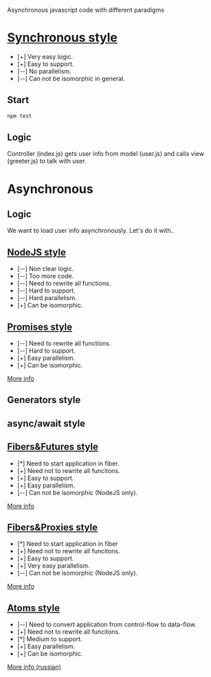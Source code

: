 Asynchronous javascript code with different paradigms

# [Synchronous style](https://github.com/nin-jin/async-js/compare/sync?diff=unified&name=sync)

* [+] Very easy logic.
* [+] Easy to support.
* [--] No parallelism.
* [--] Can not be isomorphic in general.

## Start
```sh
npm test
```

## Logic

Controller (index.js) gets user info from model (user.js) and calls view (greeter.js) to talk with user.

# Asynchronous

## Logic

We want to load user info asynchronously. Let's do it with..

## [NodeJS style](https://github.com/nin-jin/async-js/compare/sync...async-nodejs?diff=split&name=async-nodejs)

* [--] Non clear logic. 
* [--] Too more code.
* [--] Need to rewrite all functions.
* [--] Hard to support.
* [--] Hard parallelism.
* [+] Can be isomorphic.

## [Promises style](https://github.com/nin-jin/async-js/compare/sync...async-promises)

* [--] Need to rewrite all functions.
* [--] Hard to support.
* [+] Easy parallelism.
* [+] Can be isomorphic.

[More info](https://learn.javascript.ru/promise)

## Generators style

## async/await style

## [Fibers&Futures style](https://github.com/nin-jin/async-js/compare/sync...async-fibers)

* [*] Need to start application in fiber.
* [+] Need not to rewrite all funcitons.
* [+] Easy to support.
* [+] Easy parallelism.
* [--] Can not be isomorphic (NodeJS only).

[More info](https://github.com/laverdet/node-fibers)

## [Fibers&Proxies style](https://github.com/nin-jin/async-js/compare/sync...async-fibers-proxy)

* [*] Need to start application in fiber
* [+] Need not to rewrite all funcitons.
* [+] Easy to support.
* [+] Very easy parallelism.
* [--] Can not be isomorphic (NodeJS only).

[More info](https://github.com/nin-jin/node-jin#sod)

## [Atoms style](https://github.com/nin-jin/async-js/compare/sync...async-atoms)

* [--] Need to convert application from control-flow to data-flow.
* [+] Need not to rewrite all funcitons.
* [*] Medium to support.
* [+] Easy parallelism.
* [+] Can be isomorphic.

[More info (russian)](https://habrahabr.ru/post/235121/)
